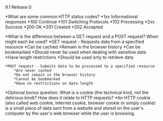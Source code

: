 9.1 Release 0

*What are some common HTTP status codes?
	*1xx Informational responses
		*100 Continue
		*101 Switching Protocols
		*102 Processing
	*2xx Success
		*200 OK
		*201 Created
		*202 Accepted

*What is the difference between a GET request and a POST request? When might each be used?
	*GET request - Requests data from a specified resource
		*Can be cached
    	*Remain in the browser history
    	*Can be bookmarked
    	*Should never be used when dealing with sensitive data
    	*Have length restrictions
    	*Should be used only to retrieve data

	*POST request - Submits data to be processed to a specified resource
		*Are never cached
    	*Do not remain in the browser history
    	*Cannot be bookmarked
    	*Have no restrictions on data length


*Optional bonus question: What is a cookie (the technical kind, not the delicious kind)? How does it relate to HTTP requests?
	*An HTTP cookie (also called web cookie, Internet cookie, browser cookie or simply cookie) is a small piece of data sent from a website and stored on the user's computer by the user's web browser while the user is browsing.